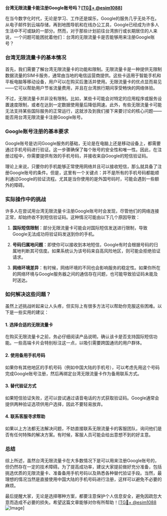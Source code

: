 **台湾无限流量卡能注册Google账号吗？[[TG💪+ @esim1088](https://t.me/s/esim1088)]**

在当今数字化时代，无论是学习、工作还是娱乐，Google的服务几乎无处不在。从电子邮件到云端存储，再到地图导航和在线办公工具，Google已经成为许多人生活中不可或缺的一部分。然而，对于那些计划前往台湾旅行或长期居住的人来说，一个问题可能困扰着他们：台湾的无限流量卡是否能够用来注册Google账号？

### 台湾无限流量卡的基本情况

首先，我们需要了解台湾无限流量卡的功能和限制。无限流量卡是一种提供无限制数据流量的SIM卡服务，通常由当地的电信运营商提供。这些卡适用于智能手机和平板电脑等移动设备，用户可以在购买后激活并使用。无限流量卡的优点显而易见——它可以帮助用户节省流量费用，并且在台湾旅行期间享受畅快的网络体验。

不过，无限流量卡并非没有限制。比如，某些卡可能会对特定的应用程序或服务设置速度限制，或者在达到一定数据使用量后降低网速。此外，有些无限流量卡可能无法支持某些国际服务的正常运行，这就涉及到我们接下来要讨论的核心问题——能否用台湾无限流量卡注册Google账号。

### Google账号注册的基本要求

Google账号是访问Google服务的基础，无论是在电脑上还是移动设备上，都需要通过手机号码进行验证。这一步骤确保了每个账号的安全性和唯一性。因此，在注册过程中，你需要提供有效的手机号码，并接收来自Google的短信验证码。

理论上来说，只要你的手机能够正常使用网络并且可以接收短信，那么就具备了注册Google账号的条件。但是，这里有一个关键点：并不是所有的手机号码都能顺利通过Google的验证流程。尤其是当你使用的是外国号码时，可能会遇到一些额外的障碍。

### 实际操作中的挑战

许多人在尝试用台湾无限流量卡注册Google账号时会发现，尽管他们的网络连接正常，却始终收不到短信验证码。这种情况可能由以下几个原因导致：

1. **国际短信限制**：部分无限流量卡可能会对国际短信发送进行限制，导致Google无法成功将验证码发送到你的手机。
   
2. **号码归属地问题**：即使你可以接收到本地短信，Google有时会根据号码的归属地判断其可信度。如果系统认为该号码来自高风险地区，则可能会拒绝验证请求。

3. **网络环境差异**：有时候，网络环境的不同也会影响服务的稳定性。如果你所在的网络环境与Google服务器之间的通信存在问题，也可能导致验证码未能及时送达。

### 如何解决这些问题？

虽然上述挑战听起来让人头疼，但实际上有很多方法可以帮助你克服这些困难。以下是一些实用的建议：

#### 1. 选择合适的无限流量卡
在购买无限流量卡之前，务必仔细阅读产品说明，确认该卡是否支持国际短信功能。一些高端卡片会特别标注这一点，以吸引需要跨国通讯的用户群体。

#### 2. 使用备用手机号码
如果你有其他地区的手机号码（例如中国大陆的手机号），可以考虑先用这个号码完成Google账号注册，然后再绑定台湾无限流量卡作为备用联系方式。

#### 3. 替代验证方式
如果短信验证失败，还可以尝试通过语音电话的方式获取验证码。Google通常会提供两种验证选项供用户选择，因此不要轻易放弃。

#### 4. 联系客服寻求帮助
如果以上方法都无法解决问题，不妨直接联系无限流量卡的客服团队，询问他们是否有任何特殊的解决方案。有时候，客服人员可能会给出意想不到的好主意。

### 总结

综上所述，虽然台湾无限流量卡在大多数情况下是可以用来注册Google账号的，但仍然存在一定的技术障碍。为了提高成功率，建议大家提前做好充分准备，包括挑选优质的无限流量卡、准备备用手机号码以及熟悉各种替代验证手段。当然，最理想的情况当然是直接使用中国大陆的手机号码进行注册，这样可以避免不必要的麻烦。

最后提醒大家，无论是选择哪种方案，都要注意保护个人信息安全，避免因疏忽大意而造成不必要的损失。希望这篇文章能够对你有所帮助！[[TG💪+ @esim1088](https://t.me/s/esim1088) ![Image](https://i.postimg.cc/4NQfJmqS/Snipaste-2025-05-13-00-14-12.png)]